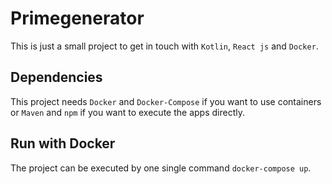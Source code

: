 # Primegenerator
This is just a small project to get in touch with `Kotlin`, `React js` and `Docker`.

## Dependencies
This project needs `Docker` and `Docker-Compose` if you want to use containers or `Maven` and `npm` if you want to execute
 the apps directly. 

## Run with Docker
The project can be executed by one single command `docker-compose up`.
